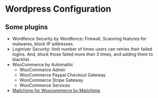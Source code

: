 # Wordpress Configuration

## Some plugins

* Wordfence Security by Wordfence: Firewall, Scanning features for malwares, block IP addresses.
* Loginizer Security: limit number of times users can retries their failed logins. And, block those failed more than 3 times, and adding them to blacklist.
* WooCommerce by Automattic
  * WooCommerce Admin
  * WooCommerce Paypal Checkout Gateway
  * WooCommerce Stripe Gateway
  * WooCommerce Services
* [Mailchimp for Woocommerce by Mailchimp](https://wordpress.org/plugins/mailchimp-for-woocommerce/)

